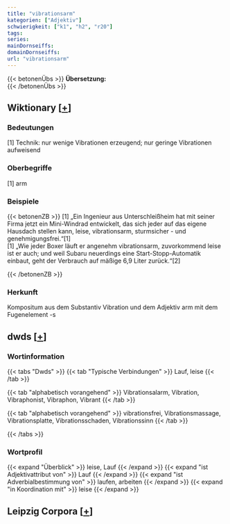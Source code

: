 ```yaml
---
title: "vibrationsarm"
kategorien: ["Adjektiv"]
schwierigkeit: ["k1", "h2", "r20"]
tags:
series:
mainDornseiffs:
domainDornseiffs:
url: "vibrationsarm"
---
```


{{< betonenÜbs >}}
**Übersetzung:**  
{{< /betonenÜbs >}}

## Wiktionary [[+](https://de.wiktionary.org/wiki/vibrationsarm)]

### Bedeutungen
[1] Technik: nur wenige Vibrationen erzeugend; nur geringe Vibrationen aufweisend  

### Oberbegriffe
[1] arm  

### Beispiele
{{< betonenZB >}}
[1] „Ein Ingenieur aus Unterschleißheim hat mit seiner Firma jetzt ein Mini-Windrad entwickelt, das sich jeder auf das eigene Hausdach stellen kann, leise, vibrationsarm, sturmsicher - und genehmigungsfrei.“[1]  
[1] „Wie jeder Boxer läuft er angenehm vibrationsarm, zuvorkommend leise ist er auch; und weil Subaru neuerdings eine Start-Stopp-Automatik einbaut, geht der Verbrauch auf mäßige 6,9 Liter zurück.“[2]  

{{< /betonenZB >}}
### Herkunft
Kompositum aus dem Substantiv Vibration und dem Adjektiv arm mit dem Fugenelement -s  



## dwds [[+](https://www.dwds.de/wb/vibrationsarm)]

### Wortinformation
{{< tabs "Dwds" >}}
{{< tab "Typische Verbindungen" >}}
Lauf, leise
{{< /tab >}}

{{< tab "alphabetisch vorangehend" >}}
Vibrationsalarm, Vibration, Vibraphonist, Vibraphon, Vibrant
{{< /tab >}}

{{< tab "alphabetisch vorangehend" >}}
vibrationsfrei, Vibrationsmassage, Vibrationsplatte, Vibrationsschaden, Vibrationssinn
{{< /tab >}}

{{< /tabs >}}

### Wortprofil
{{< expand "Überblick" >}} leise, Lauf {{< /expand >}}
{{< expand "ist Adjektivattribut von" >}} Lauf {{< /expand >}}
{{< expand "ist Adverbialbestimmung von" >}} laufen, arbeiten {{< /expand >}}
{{< expand "in Koordination mit" >}} leise {{< /expand >}}

## Leipzig Corpora [[+](https://corpora.uni-leipzig.de/en/res?word=vibrationsarm&corpusId=deu_newscrawl-public_2018)]


